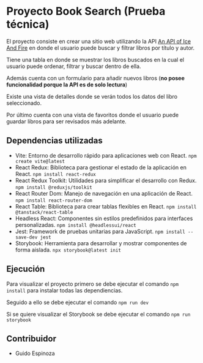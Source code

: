 # Proyecto Book Search (Prueba técnica)

El proyecto consiste en crear una sitio web utilizando la API [An API of Ice And Fire](https://anapioficeandfire.com) en donde el usuario puede buscar y filtrar libros por título y autor.

Tiene una tabla en donde se muestrar los libros buscados en la cual el usuario puede ordenar, filtrar y buscar dentro de ella.

Además cuenta con un formulario para añadir nuevos libros (**no posee funcionalidad porque la API es de solo lectura**)

Existe una vista de detalles donde se verán todos los datos del libro seleccionado.

Por último cuenta con una vista de favoritos donde el usuario puede guardar libros para ser revisados más adelante.

## Dependencias utilizadas

- Vite: Entorno de desarrollo rápido para aplicaciones web con React. `npm create vite@latest`
- React Redux: Biblioteca para gestionar el estado de la aplicación en React. `npm install react-redux`
- React Redux Toolkit: Utilidades para simplificar el desarrollo con Redux. `npm install @reduxjs/toolkit`
- React Router Dom: Manejo de navegación en una aplicación de React. `npm install react-router-dom`
- React Table: Biblioteca para crear tablas flexibles en React. `npm install @tanstack/react-table`
- Headless React: Componentes sin estilos predefinidos para interfaces personalizadas. `npm install @headlessui/react`
- Jest: Framework de pruebas unitarias para JavaScript. `npm install --save-dev jest`
- Storybook: Herramienta para desarrollar y mostrar componentes de forma aislada. `npx storybook@latest init`

## Ejecución

Para visualizar el proyecto primero se debe ejecutar el comando `npm install` para instalar todas las dependiencias.

Seguido a ello se debe ejecutar el comando `npm run dev`

Si se quiere visualizar el Storybook se debe ejecutar el comando `npm run storybook`

## Contribuidor

- Guido Espinoza